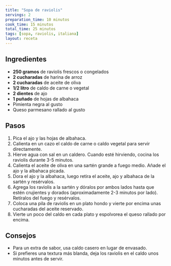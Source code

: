 ```yaml
---
title: "Sopa de raviolis"
servings: 2
preparation_time: 10 minutos
cook_time: 15 minutos
total_time: 25 minutos
tags: [sopa, raviolis, italiana]
layout: receta
---
```


## Ingredientes

- **250 gramos** de raviolis frescos o congelados
- **2 cucharadas** de harina de arroz
- **2 cucharadas** de aceite de oliva
- **1/2 litro** de caldo de carne o vegetal
- **2 dientes** de ajo
- **1 puñado** de hojas de albahaca
- Pimienta negra al gusto
- Queso parmesano rallado al gusto

## Pasos

1. Pica el ajo y las hojas de albahaca.
2. Calienta en un cazo el caldo de carne o caldo vegetal para servir directamente.
3. Hierve agua con sal en un caldero. Cuando esté hirviendo, cocina los raviolis durante 3-5 minutos.
4. Calienta el aceite de oliva en una sartén grande a fuego medio. Añade el ajo y la albahaca picada.
5. Dora el ajo y la albahaca, luego retira el aceite, ajo y albahaca de la sartén y resérvalos.
6. Agrega los raviolis a la sartén y dóralos por ambos lados hasta que estén crujientes y dorados (aproximadamente 2-3 minutos por lado). Retíralos del fuego y resérvalos.
7. Coloca una pila de raviolis en un plato hondo y vierte por encima unas cucharadas del aceite reservado.
8. Vierte un poco del caldo en cada plato y espolvorea el queso rallado por encima.

## Consejos

- Para un extra de sabor, usa caldo casero en lugar de envasado.
- Si prefieres una textura más blanda, deja los raviolis en el caldo unos minutos antes de servir.
